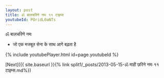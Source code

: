 ```yaml
---
layout: post
title: ॐ बालचरिणे नमः ११ टाइम्स
youtubeId: POridL0aNTs
---
```

 
 
 ॐ बालचरिणे नमः  
 
 -  जो एक मजबूत सेना के साथ आगे बढ़ता है 
 
  
 
  
 
 
 
 
 
 


{% include youtubePlayer.html id=page.youtubeId %}
 
[Next]({{ site.baseurl }}{% link  split1/_posts/2013-05-15-ॐ माही छरिने नमः ११ टाइम्स.md%})
 
